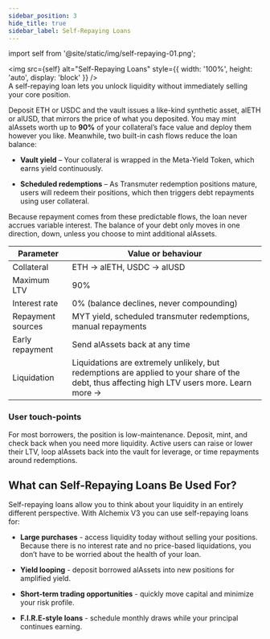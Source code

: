 ```yaml
---
sidebar_position: 3
hide_title: true
sidebar_label: Self-Repaying Loans
---
```


import self from '@site/static/img/self-repaying-01.png';

<!-- TODO -->

<img src={self} alt="Self-Repaying Loans" style={{ width: '100%', height: 'auto', display: 'block' }} />
\
A self-repaying loan lets you unlock liquidity without immediately selling your core position.

Deposit ETH or USDC and the vault issues a like-kind synthetic asset, alETH or alUSD, that mirrors the price of what you deposited. You may mint alAssets worth up to **90%** of your collateral’s face value and deploy them however you like. Meanwhile, two built-in cash flows reduce the loan balance:

- **Vault yield** – Your collateral is wrapped in the Meta-Yield Token, which earns yield continuously.

- **Scheduled redemptions** – As Transmuter redemption positions mature, users will redeem their positions, which then triggers debt repayments using user collateral.

Because repayment comes from these predictable flows, the loan never accrues variable interest. The balance of your debt only moves in one direction, down, unless you choose to mint additional alAssets.

| Parameter         | Value or behaviour                                                                                                                           |
| ----------------- | -------------------------------------------------------------------------------------------------------------------------------------------- |
| Collateral        | ETH → alETH, USDC → alUSD                                                                                                                    |
| Maximum LTV       | 90%                                                                                                                                          |
| Interest rate     | 0% (balance declines, never compounding)                                                                                                     |
| Repayment sources | MYT yield, scheduled transmuter redemptions, manual repayments                                                                               |
| Early repayment   | Send alAssets back at any time                                                                                                               |
| Liquidation       | Liquidations are extremely unlikely, but redemptions are applied to your share of the debt, thus affecting high LTV users more. Learn more → |

### User touch-points

For most borrowers, the position is low-maintenance. Deposit, mint, and check back when you need more liquidity. Active users can raise or lower their LTV, loop alAssets back into the vault for leverage, or time repayments around redemptions.

## What can Self-Repaying Loans Be Used For?

Self-repaying loans allow you to think about your liquidity in an entirely different perspective. With Alchemix V3 you can use self-repaying loans for:

- **Large purchases** - access liquidity today without selling your positions. Because there is no interest rate and no price-based liquidations, you don’t have to be worried about the health of your loan.

- **Yield looping** - deposit borrowed alAssets into new positions for amplified yield.

- **Short-term trading opportunities** - quickly move capital and minimize your risk profile.

- **F.I.R.E-style loans** - schedule monthly draws while your principal continues earning.
